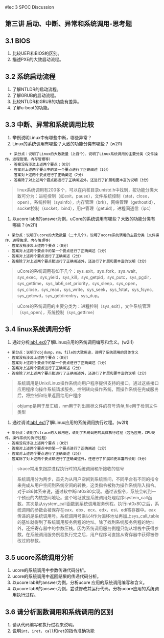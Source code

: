 #lec 3 SPOC Discussion

## 第三讲 启动、中断、异常和系统调用-思考题

## 3.1 BIOS
 1. 比较UEFI和BIOS的区别。
 1. 描述PXE的大致启动流程。

## 3.2 系统启动流程
 1. 了解NTLDR的启动流程。
 1. 了解GRUB的启动流程。
 1. 比较NTLDR和GRUB的功能有差异。
 1. 了解u-boot的功能。

## 3.3 中断、异常和系统调用比较
 1. 举例说明Linux中有哪些中断，哪些异常？
 1. Linux的系统调用有哪些？大致的功能分类有哪些？  (w2l1)

```
  + 采分点：说明了Linux的大致数量（上百个），说明了Linux系统调用的主要分类（文件操作，进程管理，内存管理等）
  - 答案没有涉及上述两个要点；（0分）
  - 答案对上述两个要点中的某一个要点进行了正确阐述（1分）
  - 答案对上述两个要点进行了正确阐述（2分）
  - 答案除了对上述两个要点都进行了正确阐述外，还进行了扩展和更丰富的说明（3分）
 ```
 > linux系统调用有200多个，可以在内核目录unistd.h中找到，按功能分类大致可分为：进程控制（如exit，pause），文件系统控制（stat，close，open），系统控制（sysinfo），内存管理（brk），网络管理（gethostid），socket控制（socket，bind），用户管理（getuid），进程间通信（ipc）

 1. 以ucore lab8的answer为例，uCore的系统调用有哪些？大致的功能分类有哪些？(w2l1)
 
 ```
  + 采分点：说明了ucore的大致数量（二十几个），说明了ucore系统调用的主要分类（文件操作，进程管理，内存管理等）
  - 答案没有涉及上述两个要点；（0分）
  - 答案对上述两个要点中的某一个要点进行了正确阐述（1分）
  - 答案对上述两个要点进行了正确阐述（2分）
  - 答案除了对上述两个要点都进行了正确阐述外，还进行了扩展和更丰富的说明（3分）
 ```
 > uCore的系统调用有如下几个：sys_exit，sys_fork，sys_wait，sys_exec，sys_yield，sys_kill，sys_getpid，sys_putc，sys_pgdir，
 sys_gettime，sys_lab6_set_priority，sys_sleep，sys_open，sys_close，sys_read，sys_write，sys_seek，sys_fstat，sys_fsync，sys_getcwd，sys_getdirentry，sys_dup。
 
 > uCore的系统调用的主要分类为：进程控制（sys_exit），文件系统管理（sys_open），系统控制（sys_gettime）
 
## 3.4 linux系统调用分析
 1. 通过分析[lab1_ex0](https://github.com/chyyuu/ucore_lab/blob/master/related_info/lab1/lab1-ex0.md)了解Linux应用的系统调用编写和含义。(w2l1)
 

 ```
  + 采分点：说明了objdump，nm，file的大致用途，说明了系统调用的具体含义
  - 答案没有涉及上述两个要点；（0分）
  - 答案对上述两个要点中的某一个要点进行了正确阐述（1分）
  - 答案对上述两个要点进行了正确阐述（2分）
  - 答案除了对上述两个要点都进行了正确阐述外，还进行了扩展和更丰富的说明（3分）
 ```
 > 系统调用是Unix/Linux操作系统向用户程序提供支持的接口，通过这些接口应用程序向操作系统请求服务，控制转向操作系统，而操作系统在完成服务后，将控制和结果返回给用户程序
 
 > objump是用于反汇编，nm用于列出目标文件的符号清单,file用于检测文件类型
 
 1. 通过调试[lab1_ex1](https://github.com/chyyuu/ucore_lab/blob/master/related_info/lab1/lab1-ex1.md)了解Linux应用的系统调用执行过程。(w2l1)
 

 ```
  + 采分点：说明了strace的大致用途，说明了系统调用的具体执行过程（包括应用，CPU硬件，操作系统的执行过程）
  - 答案没有涉及上述两个要点；（0分）
  - 答案对上述两个要点中的某一个要点进行了正确阐述（1分）
  - 答案对上述两个要点进行了正确阐述（2分）
  - 答案除了对上述两个要点都进行了正确阐述外，还进行了扩展和更丰富的说明（3分）
 ```
 > strace常用来跟踪进程执行时的系统调用和所接收的信号
 
 > 系统调用分为两步，首先为从用户空间到系统空间，不同平台有不同的指令来完成从用户空间到系统空间的转换，这类指令被称为操作系统陷入指令。对于x86体系来说，通过软中断int0x80实现。通过该指令，系统会转到一个预设的内核空间地址。这个地址就是系统调用处理程序system_call函数。其次是从system_call函数到系统调用服务例程。执行int0x80之后，系统调用的参数会被保存在eax、ebx、ecx、edx、esi、edi寄存器中。eax传递的是系统调用号。系统调用号乘以4作为偏移地址再加上sys_call_table的基址就得到了系统调用服务例程的地址。除了找到系统服务例程的地址外，还把寄存器中的参数压栈。因为系统调用服务例程只能从堆栈中获得参数。在系统调用服务例程执行完之后，用户程序可直接从寄存器中获得被修改过的参数。
 
## 3.5 ucore系统调用分析
 1. ucore的系统调用中参数传递代码分析。
 1. ucore的系统调用中返回结果的传递代码分析。
 1. 以ucore lab8的answer为例，分析ucore 应用的系统调用编写和含义。
 1. 以ucore lab8的answer为例，尝试修改并运行代码，分析ucore应用的系统调用执行过程。
 
## 3.6 请分析函数调用和系统调用的区别
 1. 请从代码编写和执行过程来说明。
   1. 说明`int`、`iret`、`call`和`ret`的指令准确功能
 
